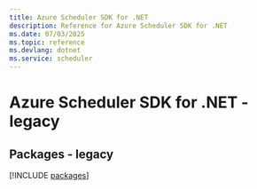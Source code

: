 ```yaml
---
title: Azure Scheduler SDK for .NET
description: Reference for Azure Scheduler SDK for .NET
ms.date: 07/03/2025
ms.topic: reference
ms.devlang: dotnet
ms.service: scheduler
---
```

# Azure Scheduler SDK for .NET - legacy
## Packages - legacy
[!INCLUDE [packages](scheduler-index.md)]